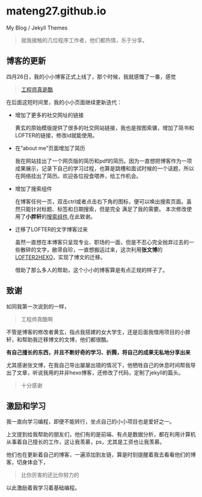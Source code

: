 # mateng27.github.io
My Blog / Jekyll Themes

> 就我接触的几位程序工作者，他们都热情，乐于分享。

## 博客的更新 

四月26日，我的小小博客正式上线了，那个时候，我就感慨了一番，感觉
> [工程师真是酷](http://tengblog.com/2016/04/26/Tengblog001/)

在后面这短时间里，我的小小页面继续更新迭代：
- 增加了更多的社交网址的链接

  黄玄的原始模版提供了很多的社交网站链接，我也是按图索骥，增加了简书和LOFTER的链接，修改id就能使用。

- 在“about me”页面增加了简历

  我在网站挂出了一个网页版的简历和pdf的简历。因为一直想把博客作为一项成果展示，记录下自己的学习过程，也算是跳槽和面试时候的一个话题，所以在网络挂出了简历。欢迎各位投食喂养，给工作机会。
  
- 增加了搜索组件

  在博客任何一页，双击ctrl或者点击右下角的图标，便可以唤出搜索页面。虽然只能针对标题、标签和日期搜索，但是完全
  满足了我的需要。
  本次修改使用了**小胖轩**的[搜索组件](https://codeboy.me/2015/07/11/jekyll-search/),在此致谢。

- 迁移了LOFTER的文字博客过来

  虽然一直想在本博客只呈现专业、职场的一面，但是不忍心完全抛弃过去的一些散碎的文字，敝帚自珍，一直想搬运过来，这次利用**张文博**的[LOFTER2HEXO](http://zwb.io/2016/02/26/LOFTER2Hexo-LOFTER%E5%8D%9A%E5%AE%A2%E6%90%AC%E5%AE%B6%E5%88%B0Hexo%E5%B7%A5%E5%85%B7/#comments)，实现了博文的迁移。

  借助了那么多人的帮助，这个小小的博客算是有点正规的样子了。

## 致谢

如同我第一次说到的一样，
> 工程师真酷啊

不管是博客的修改者黄玄，指点我搭建的女大学生，还是后面我借用项目的小胖轩，和帮助我迁移博文的文博，他们都很酷。

**有自己擅长的东西，并且不断好奇的学习、折腾，将自己的成果无私地分享出来**

尤其感谢张文博，在我自己导出屡屡出错的情况下，他牺牲自己的休息时间帮我导出了文章，听说我用的并非hexo博客，还修改了代码，定制了jekyll的篇头。

> 十分感谢
  
## 激励和学习

我一直向学习编程，即便不能转行，坐点自己的小小项目也是爱好之一。

上文提到给我帮助的朋友们，他们有的是前端、有点是数据分析，都在利用计算机从事着自己擅长的工作，这让我羡慕，ps，尤其是工资也让我羡慕。

他们也在更新着自己的博客，一遍添加到友链，算是时刻提醒着我去看看他们的博客，切身体会下，

> 比你厉害的还比你努力的

以此激励着我学习着基础编程。



